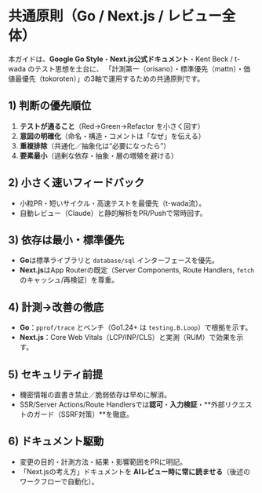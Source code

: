 # 共通原則（Go / Next.js / レビュー全体）

本ガイドは、**Google Go Style**・**Next.js公式ドキュメント**・Kent Beck / t-wada のテスト思想を土台に、
「計測第一（orisano）・標準優先（mattn）・価値最優先（tokoroten）」の3軸で運用するための共通原則です。

## 1) 判断の優先順位
1. **テストが通ること**（Red→Green→Refactor を小さく回す）
2. **意図の明確化**（命名・構造・コメントは「なぜ」を伝える）
3. **重複排除**（共通化／抽象化は“必要になったら”）
4. **要素最小**（過剰な依存・抽象・層の増殖を避ける）

## 2) 小さく速いフィードバック
- 小粒PR・短いサイクル・高速テストを最優先（t-wada流）。
- 自動レビュー（Claude）と静的解析をPR/Pushで常時回す。

## 3) 依存は最小・標準優先
- **Go**は標準ライブラリと `database/sql` インターフェースを優先。
- **Next.js**はApp Routerの既定（Server Components, Route Handlers, `fetch`のキャッシュ/再検証）を尊重。

## 4) 計測→改善の徹底
- **Go**：`pprof/trace` とベンチ（Go1.24+ は `testing.B.Loop`）で根拠を示す。
- **Next.js**：Core Web Vitals（LCP/INP/CLS）と実測（RUM）で効果を示す。

## 5) セキュリティ前提
- 機密情報の直書き禁止／脆弱依存は早めに解消。
- SSR/Server Actions/Route Handlersでは**認可**・**入力検証**・**外部リクエストのガード（SSRF対策）**を徹底。

## 6) ドキュメント駆動
- 変更の目的・計測方法・結果・影響範囲をPRに明記。
- 「Next.jsの考え方」ドキュメントを **AIレビュー時に常に読ませる**（後述のワークフローで自動化）。
